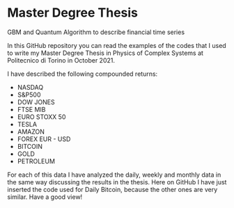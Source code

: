 # Master Degree Thesis
GBM and Quantum Algorithm to describe financial time series

In this GitHub repository you can read the examples of the codes that I used to write my Master Degree Thesis in Physics of Complex Systems at Politecnico di Torino in October 2021.

I have described the following compounded returns:
- NASDAQ
- S&P500
- DOW JONES
- FTSE MIB
- EURO STOXX 50
- TESLA
- AMAZON
- FOREX EUR - USD
- BITCOIN
- GOLD
- PETROLEUM

For each of this data I have analyzed the daily, weekly and monthly data in the same way discussing the results in the thesis. Here on GitHub I have just inserted the code used for Daily Bitcoin, because the other ones are very similar. Have a good view!
